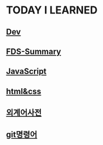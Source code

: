 TODAY I LEARNED
========

## [Dev](./Dev)
## [FDS-Summary](./FDS-Summary)
## [JavaScript](./JavaScript)
## [html&css](./html&css)
## [외계어사전](./외계어사전.md)
## [git명령어](./git명령어.md)

